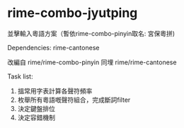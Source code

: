 # rime-combo-jyutping
並擊輸入粵語方案（暫依rime-combo-pinyin取名: 宮保粵拼)

Dependencies:
rime-cantonese

改編自 rime/rime-combo-pinyin 同埋 rime/rime-cantonese

Task list:
1. 搵常用字表計算各聲符頻率
2. 枚舉所有粵語嘅聲符組合，完成斷詞filter
3. 決定鍵盤排位
4. 決定容錯機制
